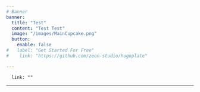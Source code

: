 ```yaml
---
# Banner
banner:
  title: "Test"
  content: "Test Test"
  image: "/images/MainCupcake.png"
  button:
    enable: false
#   label: "Get Started For Free"
#    link: "https://github.com/zeon-studio/hugoplate"

---
```


      link: ""
---
